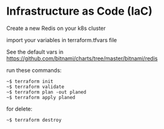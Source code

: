 # Infrastructure as Code (IaC)

Create a new Redis on your k8s cluster

import your variables in terraform.tfvars file 

See the default vars in https://github.com/bitnami/charts/tree/master/bitnami/redis

run these commands:
```
~$ terraform init
~$ terraform validate
~$ terraform plan -out planed
~$ terraform apply planed
```
for delete:
```
~$ terraform destroy
```

